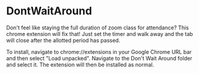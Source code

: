 # DontWaitAround
Don't feel like staying the full duration of zoom class for attendance? This chrome extension will fix that! Just set the timer and walk away and the tab will close after the allotted period has passed.

To install, navigate to chrome://extensions in your Google Chrome URL bar and then select "Load unpacked". Navigate to the Don't Wait Around folder and select it. The extension will then be installed as normal.
